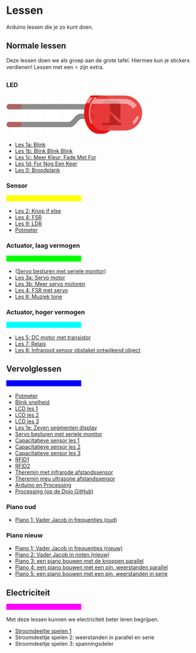 # Lessen

Arduino lessen die je zo kunt doen.

## Normale lessen

Deze lessen doen we als groep aan de grote tafel.
Hiermee kun je stickers verdienen! Lessen met een :star: zijn extra.

### LED

![Led](Led.png)

 * [Les 1a: Blink](1a_Blink/README.md)
 * [Les 1b: Blink Blink Blink](1b_BlinkBlinkBlink/README.md)
 * [Les 1c: Meer Kleur, Fade Met For](1c_MeerKleurFadeMetFor/README.md)
 * [Les 1d: For Nog Een Keer](1d_ForNogEenKeer/README.md) 
 * [Les 0: Broodplank](0_Breadboard/README.md)

### Sensor

![gele balk](Geel.png)

 * [Les 2: Knop if else](2_Knop_if_else/README.md) 
 * [Les 4: FSR](4_FSR/README.md) 
 * [Les 9: LDR](9_LDR/README.md) 
 * [Potmeter](Potmeter/README.md)

### Actuator, laag vermogen

![groene balk](Groen.png)

 * ([Servo besturen met seriele monitor](ServoSerial/README.md))
 * [Les 3a: Servo motor](3_servo_motor/README.md)
 * [Les 3b: Meer servo motoren](3_servo_motoren/README.md)
 * [Les 4: FSR met servo](4_FSR_met_servo/README.md)
 * [Les 6: Muziek tone](6_muziek_tone/README.md)

### Actuator, hoger vermogen

![cyane balk](Cyaan.png)

 * [Les 5: DC motor met transistor](5_dc_motor_met_transistor/README.md)
 * [Les 7: Relais](7_dc_motor_met_relais/README.md)
 * [Les 8: Infrarood sensor obstakel ontwijkend object](8_infrarood_sensor_obstakel_ontwijkend_object/README.md)

## Vervolglessen

![blauwe balk](Blauw.png)

 * [Potmeter](Potmeter/README.md)
 * [Blink snelheid](BlinkSnelheid/README.md)
 * [LCD les 1](LCD1/README.md)
 * [LCD les 2](LCD2/README.md)
 * [LCD les 3](LCD3/README.md)
 * [Les 1e: Zeven segmenten display](ZevenSegmentDisplay/README.md)
 * [Servo besturen met seriele monitor](ServoSerial/README.md)
 * [Capacitatieve sensor les 1](CapacitatieveSensor1/README.md)
 * [Capacitatieve sensor les 2](CapacitatieveSensor2/README.md)
 * [Capacitatieve sensor les 3](CapacitatieveSensor3/README.md)
 * [RFID1](RFID1/README.md)
 * [RFID2](RFID2/README.md)
 * [Theremin met infrarode afstandssensor](Theremin_infrarood/README.md)
 * [Theremin meu ultrasone afstandssensor](Theremin_ultrasoon/README.md)
 * [Arduino en Processing](Arduino_en_processing/README.md)
 * [Processing (op de Dojo GitHub)](https://github.com/richelbilderbeek/Dojo/tree/master/LessenProcessing)

### Piano oud

 * [Piano 1: Vader Jacob in frequenties (oud)](Piano1/README.md)

### Piano nieuw

 * [Piano 1: Vader Jacob in frequenties (nieuw)](PianoX_vader_jacob_frequenties/README.md)
 * [Piano 2: Vader Jacob in noten (nieuw)](PianoX_vader_jacob_noten/README.md)
 * [Piano 3: een piano bouwen met de knoppen parallel](PianoX_piano_parallel/README.md)
 * [Piano 4: een piano bouwen met een pin, weerstanden parallel](PianoX_piano_een_pin/README.md)
 * [Piano 5: een piano bouwen met een pin, weerstanden in serie](PianoX_piano_serie/README.md)

## Electriciteit

![magenta balk](Magenta.png)

Met deze lessen kunnen we electriciteit beter leren begrijpen.

 * [Stroomdeeltje spelen 1](StroomdeeltjeSpelen1/README.md)
 * Stroomdeeltje spelen 2: weerstanden in parallel en serie
 * Stroomdeeltje spelen 3: spanningsdeler